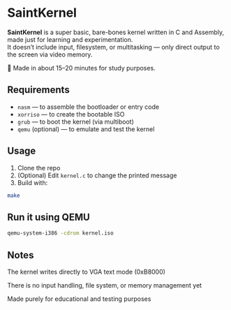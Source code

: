 # SaintKernel

**SaintKernel** is a super basic, bare-bones kernel written in C and Assembly, made just for learning and experimentation.  
It doesn’t include input, filesystem, or multitasking — only direct output to the screen via video memory.

🧠 Made in about 15–20 minutes for study purposes.

## Requirements

- `nasm` — to assemble the bootloader or entry code
- `xorriso` — to create the bootable ISO
- `grub` — to boot the kernel (via multiboot)
- `qemu` (optional) — to emulate and test the kernel

## Usage

1. Clone the repo  
2. (Optional) Edit `kernel.c` to change the printed message
3. Build with:

```bash
make
```

## Run it using QEMU
```bash
qemu-system-i386 -cdrom kernel.iso
```

## Notes
The kernel writes directly to VGA text mode (0xB8000)

There is no input handling, file system, or memory management yet

Made purely for educational and testing purposes
